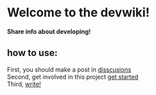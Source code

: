 # Welcome to the devwiki!
**Share info about developing!**
## how to use:
First, you should make a post in [disscusions](https://github.com/orgs/Ks-foundation/discussions)<br>
Second, get involved in this project [get started](https://github.com/Ks-foundation/devwiki/issues/1)<br>
Third, [write!](https://github.com/Ks-foundation/devwiki/new/main)
